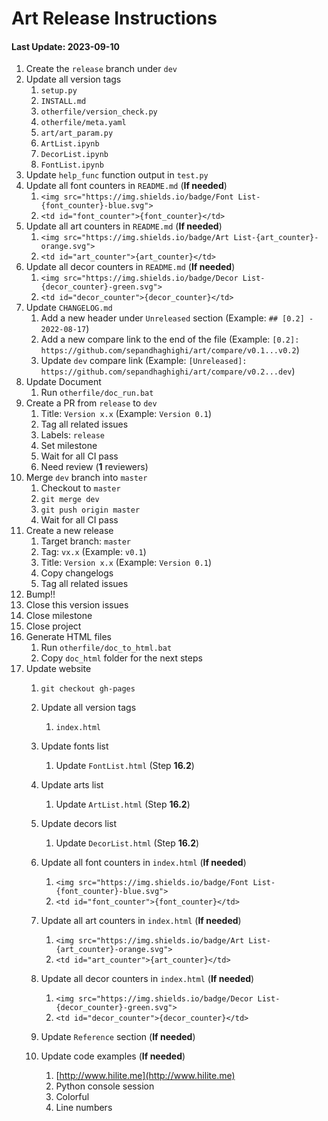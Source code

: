 
# Art Release Instructions

#### Last Update: 2023-09-10

1. Create the `release` branch under `dev`
2. Update all version tags
	1. `setup.py`
	2. `INSTALL.md`
	3. `otherfile/version_check.py`
	4. `otherfile/meta.yaml`
	5. `art/art_param.py`
	6. `ArtList.ipynb`
	7. `DecorList.ipynb`
	8. `FontList.ipynb`
3. Update `help_func` function output in `test.py`
4. Update all font counters in `README.md` (**If needed**)
	1. `<img src="https://img.shields.io/badge/Font List-{font_counter}-blue.svg">`
	2. `<td id="font_counter">{font_counter}</td>`
5. Update all art counters in `README.md` (**If needed**)
	1. `<img src="https://img.shields.io/badge/Art List-{art_counter}-orange.svg">`
	2. `<td id="art_counter">{art_counter}</td>`
6. Update all decor counters in `README.md` (**If needed**)
	1. `<img src="https://img.shields.io/badge/Decor List-{decor_counter}-green.svg">`
	2. `<td id="decor_counter">{decor_counter}</td>`
7. Update `CHANGELOG.md`
	1. Add a new header under `Unreleased` section (Example: `## [0.2] - 2022-08-17`)
	2. Add a new compare link to the end of the file (Example: `[0.2]: https://github.com/sepandhaghighi/art/compare/v0.1...v0.2`)
	3. Update `dev` compare link (Example: `[Unreleased]: https://github.com/sepandhaghighi/art/compare/v0.2...dev`)
8. Update Document
	1. Run `otherfile/doc_run.bat`
9. Create a PR from `release` to `dev`
	1. Title: `Version x.x` (Example: `Version 0.1`)
	2. Tag all related issues
	3. Labels: `release`
	4. Set milestone
	5. Wait for all CI pass
	6. Need review (**1** reviewers)
10. Merge `dev` branch into `master`
	1. Checkout to `master`
	2. `git merge dev`
	3. `git push origin master`
	4. Wait for all CI pass
11. Create a new release
	1. Target branch: `master`
	2. Tag: `vx.x` (Example: `v0.1`)
	3. Title: `Version x.x` (Example: `Version 0.1`)
	4. Copy changelogs
	5. Tag all related issues
12. Bump!!
13. Close this version issues
14. Close milestone
15. Close project
16. Generate HTML files
	1. Run `otherfile/doc_to_html.bat`
	2. Copy `doc_html` folder for the next steps
17. Update website
	1. `git checkout gh-pages`
	2. Update all version tags
		1. `index.html`
	3. Update fonts list
		1. Update `FontList.html` (Step **16.2**)
	4. Update arts list
		1. Update `ArtList.html` (Step **16.2**)
	5. Update decors list
		1. Update `DecorList.html` (Step **16.2**)
	6. Update all font counters in `index.html` (**If needed**)
		1. `<img src="https://img.shields.io/badge/Font List-{font_counter}-blue.svg">`
		2. `<td id="font_counter">{font_counter}</td>`
	7. Update all art counters in `index.html` (**If needed**)
		1. `<img src="https://img.shields.io/badge/Art List-{art_counter}-orange.svg">`
		2. `<td id="art_counter">{art_counter}</td>`
	8. Update all decor counters in `index.html` (**If needed**)
		1. `<img src="https://img.shields.io/badge/Decor List-{decor_counter}-green.svg">`
		2. `<td id="decor_counter">{decor_counter}</td>`

	9. Update `Reference` section (**If needed**)
	10. Update code examples (**If needed**)
		1. [http://www.hilite.me](http://www.hilite.me)
		2. Python console session
		3. Colorful
		4. Line numbers